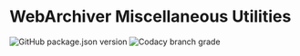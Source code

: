 # WebArchiver Miscellaneous Utilities

![GitHub package.json version](https://img.shields.io/github/package-json/v/pereslavtsev/webarchiver-misc)
![Codacy branch grade](https://img.shields.io/codacy/grade/40758ff1cf474d4eb3d8d337b2a2f19c/master)